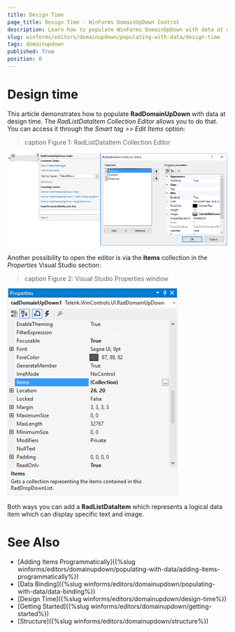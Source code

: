 ```yaml
---
title: Design Time
page_title: Design Time - WinForms DomainUpDown Control
description: Learn how to populate WinForms DomainUpDown with data at design time.
slug: winforms/editors/domainupdown/populating-with-data/design-time
tags: domainupdown
published: True
position: 0 
---
```

 
# Design time
 
This article demonstrates how to populate **RadDomainUpDown** with data at design time. The *RadListDataItem Collection Editor* allows you to do that. You can access it through the *Smart tag >> Edit Items* option:

>caption Figure 1: RadListDataItem Collection Editor

![domainupdown-populating-with-data-design-time 001](images/domainupdown-populating-with-data-design-time001.png)

Another possibility to open the editor is via the **Items** collection in the *Properties* Visual Studio section:

>caption Figure 2:  Visual Studio Properties window

![domainupdown-populating-with-data-design-time 002](images/domainupdown-populating-with-data-design-time002.png)

Both ways you can add a **RadListDataItem**  which represents a logical data item which can display specific text and image.


# See Also
* [Adding Items Programmatically]({%slug winforms/editors/domainupdown/populating-with-data/adding-items-programmatically%})
* [Data Binding]({%slug winforms/editors/domainupdown/populating-with-data/data-binding%})
* [Design Time]({%slug winforms/editors/domainupdown/design-time%}) 
* [Getting Started]({%slug winforms/editors/domainupdown/getting-started%})
* [Structure]({%slug winforms/editors/domainupdown/structure%})